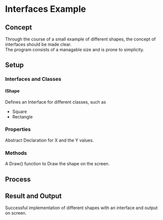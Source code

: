 # Interfaces Example

## Concept
Through the course of a small example of different shapes, the concept of interfaces should be made clear.  
The program consists of a managable size and is prone to simplicity.

## Setup
### Interfaces and Classes
#### IShape
Defines an Interface for different classes, such as
* Square 
* Rectangle

### Properties
Abstract Declaration for X and the Y values.

### Methods
A Draw() function to Draw the shape on the screen.

## Process

## Result and Output
Successful implementation of different shapes with an interface and output on screen.